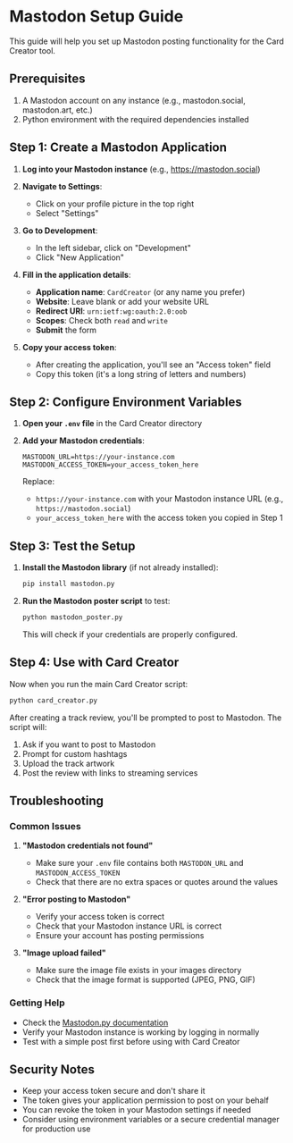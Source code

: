 # Mastodon Setup Guide

This guide will help you set up Mastodon posting functionality for the Card Creator tool.

## Prerequisites

1. A Mastodon account on any instance (e.g., mastodon.social, mastodon.art, etc.)
2. Python environment with the required dependencies installed

## Step 1: Create a Mastodon Application

1. **Log into your Mastodon instance** (e.g., https://mastodon.social)

2. **Navigate to Settings**:
   - Click on your profile picture in the top right
   - Select "Settings"

3. **Go to Development**:
   - In the left sidebar, click on "Development"
   - Click "New Application"

4. **Fill in the application details**:
   - **Application name**: `CardCreator` (or any name you prefer)
   - **Website**: Leave blank or add your website URL
   - **Redirect URI**: `urn:ietf:wg:oauth:2.0:oob`
   - **Scopes**: Check both `read` and `write`
   - **Submit** the form

5. **Copy your access token**:
   - After creating the application, you'll see an "Access token" field
   - Copy this token (it's a long string of letters and numbers)

## Step 2: Configure Environment Variables

1. **Open your `.env` file** in the Card Creator directory

2. **Add your Mastodon credentials**:
   ```env
   MASTODON_URL=https://your-instance.com
   MASTODON_ACCESS_TOKEN=your_access_token_here
   ```

   Replace:
   - `https://your-instance.com` with your Mastodon instance URL (e.g., `https://mastodon.social`)
   - `your_access_token_here` with the access token you copied in Step 1

## Step 3: Test the Setup

1. **Install the Mastodon library** (if not already installed):
   ```bash
   pip install mastodon.py
   ```

2. **Run the Mastodon poster script** to test:
   ```bash
   python mastodon_poster.py
   ```

   This will check if your credentials are properly configured.

## Step 4: Use with Card Creator

Now when you run the main Card Creator script:
```bash
python card_creator.py
```

After creating a track review, you'll be prompted to post to Mastodon. The script will:
1. Ask if you want to post to Mastodon
2. Prompt for custom hashtags
3. Upload the track artwork
4. Post the review with links to streaming services

## Troubleshooting

### Common Issues

1. **"Mastodon credentials not found"**
   - Make sure your `.env` file contains both `MASTODON_URL` and `MASTODON_ACCESS_TOKEN`
   - Check that there are no extra spaces or quotes around the values

2. **"Error posting to Mastodon"**
   - Verify your access token is correct
   - Check that your Mastodon instance URL is correct
   - Ensure your account has posting permissions

3. **"Image upload failed"**
   - Make sure the image file exists in your images directory
   - Check that the image format is supported (JPEG, PNG, GIF)

### Getting Help

- Check the [Mastodon.py documentation](https://mastodonpy.readthedocs.io/)
- Verify your Mastodon instance is working by logging in normally
- Test with a simple post first before using with Card Creator

## Security Notes

- Keep your access token secure and don't share it
- The token gives your application permission to post on your behalf
- You can revoke the token in your Mastodon settings if needed
- Consider using environment variables or a secure credential manager for production use 